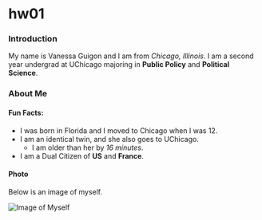 # hw01

### Introduction

My name is Vanessa Guigon and I am from *Chicago, Illinois*. I
am a second year undergrad at UChicago majoring in **Public Policy** and **Political Science**. 

### About Me

#### Fun Facts:
- I was born in Florida and I moved to Chicago when I was 12.
- I am an identical twin, and she also goes to UChicago.
  - I am older than her by *16 minutes*.
- I am a Dual Citizen of **US** and **France**.

#### Photo
Below is an image of myself.

![Image of Myself](https://macss-r.uchicago.edu/s/58682939a4f7d62be2b4e/files/cfss/Photo%20of%20Me.jpg) 

